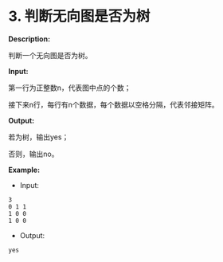 # 3. 判断无向图是否为树

**Description:**

判断一个无向图是否为树。

**Input:**

第一行为正整数n，代表图中点的个数；

接下来n行，每行有n个数据，每个数据以空格分隔，代表邻接矩阵。

**Output:**

若为树，输出yes；

否则，输出no。

**Example:**

- Input:

```
3
0 1 1
1 0 0
1 0 0
```

- Output:

```
yes
```

